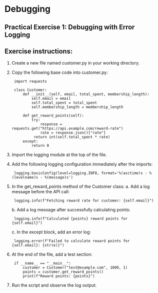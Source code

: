 
# Debugging

## Practical Exercise 1: Debugging with Error Logging

## Exercise instructions:

1. Create a new file named customer.py in your working directory.
2. Copy the following base code into customer.py:

        import requests

        class Customer:
            def __init__(self, email, total_spent, membership_length):
                self.email = email
                self.total_spent = total_spent
                self.membership_length = membership_length

            def get_reward_points(self):
                try:
                    response = requests.get("https://api.example.com/reward-rate")
                    rate = response.json()["rate"]
                 return int(self.total_spent * rate)
            except:
                return 0

3. Import the logging module at the top of the file.
4. Add the following logging configuration immediately after the imports:

        logging.basicConfig(level=logging.INFO, format='%(asctime)s - %(levelname)s - %(message)s')

5. In the get_reward_points method of the Customer class:
    a. Add a log message before the API call:

        logging.info(f"Fetching reward rate for customer: {self.email}")

    b. Add a log message after successfully calculating points:

        logging.info(f"Calculated {points} reward points for {self.email}")

    c. In the except block, add an error log:

        logging.error(f"Failed to calculate reward points for {self.email}: {str(e)}")

6. At the end of the file, add a test section:

        if __name__ == "__main__":
            customer = Customer("test@example.com", 1000, 1)
            points = customer.get_reward_points()
            print(f"Reward points: {points}")

7. Run the script and observe the log output.

